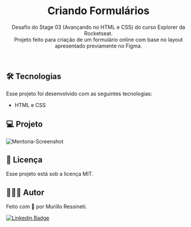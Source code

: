<h1 align="center"> Criando Formulários </h1>

<p align="center">
Desafio do Stage 03 (Avançando no HTML e CSS) do curso Explorer da Rocketseat.<br>
Projeto feito para criação de um formulário online com base no layout apresentado previamente no Figma.
</p>

<br>

## 🛠 Tecnologias

Esse projeto foi desenvolvido com as seguintes tecnologias:

- HTML e CSS


## 💻 Projeto

![Mentoria-Screenshot](https://github.com/murilloressineti/explorer-rocketseat/assets/125047522/740793e3-5d46-4bbd-9e9d-2ebada9c0c4c)


## 📝 Licença

Esse projeto está sob a licença MIT.


## 🙋🏻‍♂️ Autor

Feito com 💙 por Murillo Ressineti.

[![Linkedin Badge](https://img.shields.io/badge/-Murillo-blue?style=flat-square&logo=Linkedin&logoColor=white&link=https://https://www.linkedin.com/in/murilloressineti/)](https://www.linkedin.com/in/murilloressineti/)
